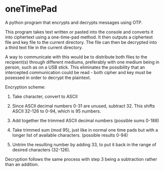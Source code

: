 # oneTimePad
A python program that encrypts and decrypts messages using OTP.

This program takes text written or pasted into the console and converts it into ciphertext using a one-time-pad method. It then outputs a ciphertext file and key file to the current directory. The file can then be decrypted into a third text file in the current directory.

A way to communicate with this would be to distribute both files to the recipient(s) through different mediums, preferably with one medium being in person, such as on a USB stick. This eliminates the possibility that an intercepted communication could be read - both cipher and key must be posessed in order to decrypt the plaintext.

Encryption scheme:

1. Take character, convert to ASCII

2. Since ASCII decimal numbers 0-31 are unused, subtract 32. This shifts ASCII 32-126 to 0-94, which is 95 numbers.

3. Add together the trimmed ASCII decimal numbers (possible sums 0-188)

4. Take trimmed sum (mod 95), just like in normal one time pads but with a longer list of available characters. (possible results 0-94)

5. Untrim the resulting number by adding 33, to put it back in the range of desired characters (32-126).

Decryption follows the same process with step 3 being a subtraction rather than an addition.
